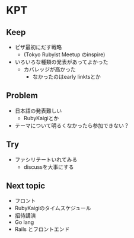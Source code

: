 # KPT

## Keep

- ピザ最初にだす戦略
  - (Tokyo Rubyist Meetup のinspire)
- いろいろな種類の発表があってよかった
  - カバレッジが高かった
    - なかったのはearly linktsとか

## Problem

- 日本語の発表難しい
  - RubyKaigiとか
- テーマについて明るくなかったら参加できない？

## Try

- ファシリテートいれてみる
  - discussを大事にする

## Next topic

- フロント
- RubyKaigiのタイムスケジュール
- 招待講演
- Go lang
- Rails とフロントエンド
